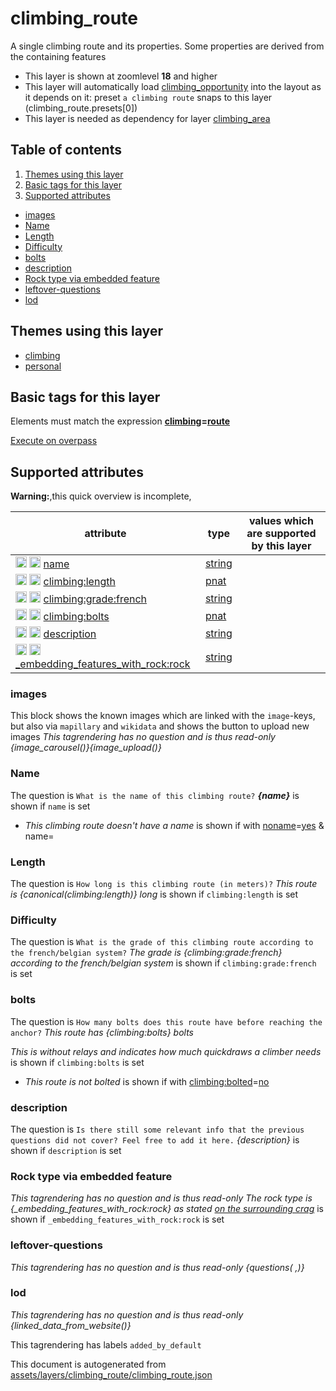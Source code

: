 [//]: # (WARNING: this file is automatically generated. Please find the sources at the bottom and edit those sources)

# climbing_route




A single climbing route and its properties. Some properties are derived from the containing features






 - This layer is shown at zoomlevel **18** and higher
 - This layer will automatically load  [climbing_opportunity](./climbing_opportunity.md)  into the layout as it depends on it:  preset `a climbing route` snaps to this layer (climbing_route.presets[0])
 - This layer is needed as dependency for layer [climbing_area](#climbing_area)



## Table of contents

1. [Themes using this layer](#themes-using-this-layer)
2. [Basic tags for this layer](#basic-tags-for-this-layer)
3. [Supported attributes](#supported-attributes)
  - [images](#images)
  - [Name](#name)
  - [Length](#length)
  - [Difficulty](#difficulty)
  - [bolts](#bolts)
  - [description](#description)
  - [Rock type via embedded feature](#rock-type-via-embedded-feature)
  - [leftover-questions](#leftover-questions)
  - [lod](#lod)

## Themes using this layer



 - [climbing](https://mapcomplete.org/climbing)
 - [personal](https://mapcomplete.org/personal)



## Basic tags for this layer

Elements must match the expression **<a href='https://wiki.openstreetmap.org/wiki/Key:climbing' target='_blank'>climbing</a>=<a href='https://wiki.openstreetmap.org/wiki/Tag:climbing%3Droute' target='_blank'>route</a>**

[Execute on overpass](http://overpass-turbo.eu/?Q=%5Bout%3Ajson%5D%5Btimeout%3A90%5D%3B%28%20%20%20%20nwr%5B%22climbing%22%3D%22route%22%5D%28%7B%7Bbbox%7D%7D%29%3B%0A%29%3Bout%20body%3B%3E%3Bout%20skel%20qt%3B)

## Supported attributes

**Warning:**,this quick overview is incomplete,

| attribute | type | values which are supported by this layer |
-----|-----|----- |
| <a target="_blank" href='https://taginfo.openstreetmap.org/keys/name#values'><img src='https://mapcomplete.org/assets/svg/search.svg' height='18px'></a> <a target="_blank" href='https://taghistory.raifer.tech/?#***/name/'><img src='https://mapcomplete.org/assets/svg/statistics.svg' height='18px'></a> [name](https://wiki.openstreetmap.org/wiki/Key:name) | [string](../SpecialInputElements.md#string) | [](https://wiki.openstreetmap.org/wiki/Tag:name%3D) |
| <a target="_blank" href='https://taginfo.openstreetmap.org/keys/climbing:length#values'><img src='https://mapcomplete.org/assets/svg/search.svg' height='18px'></a> <a target="_blank" href='https://taghistory.raifer.tech/?#***/climbing%3Alength/'><img src='https://mapcomplete.org/assets/svg/statistics.svg' height='18px'></a> [climbing:length](https://wiki.openstreetmap.org/wiki/Key:climbing:length) | [pnat](../SpecialInputElements.md#pnat) |  |
| <a target="_blank" href='https://taginfo.openstreetmap.org/keys/climbing:grade:french#values'><img src='https://mapcomplete.org/assets/svg/search.svg' height='18px'></a> <a target="_blank" href='https://taghistory.raifer.tech/?#***/climbing%3Agrade%3Afrench/'><img src='https://mapcomplete.org/assets/svg/statistics.svg' height='18px'></a> [climbing:grade:french](https://wiki.openstreetmap.org/wiki/Key:climbing:grade:french) | [string](../SpecialInputElements.md#string) |  |
| <a target="_blank" href='https://taginfo.openstreetmap.org/keys/climbing:bolts#values'><img src='https://mapcomplete.org/assets/svg/search.svg' height='18px'></a> <a target="_blank" href='https://taghistory.raifer.tech/?#***/climbing%3Abolts/'><img src='https://mapcomplete.org/assets/svg/statistics.svg' height='18px'></a> [climbing:bolts](https://wiki.openstreetmap.org/wiki/Key:climbing:bolts) | [pnat](../SpecialInputElements.md#pnat) |  |
| <a target="_blank" href='https://taginfo.openstreetmap.org/keys/description#values'><img src='https://mapcomplete.org/assets/svg/search.svg' height='18px'></a> <a target="_blank" href='https://taghistory.raifer.tech/?#***/description/'><img src='https://mapcomplete.org/assets/svg/statistics.svg' height='18px'></a> [description](https://wiki.openstreetmap.org/wiki/Key:description) | [string](../SpecialInputElements.md#string) |  |
| <a target="_blank" href='https://taginfo.openstreetmap.org/keys/_embedding_features_with_rock:rock#values'><img src='https://mapcomplete.org/assets/svg/search.svg' height='18px'></a> <a target="_blank" href='https://taghistory.raifer.tech/?#***/_embedding_features_with_rock%3Arock/'><img src='https://mapcomplete.org/assets/svg/statistics.svg' height='18px'></a> [_embedding_features_with_rock:rock](https://wiki.openstreetmap.org/wiki/Key:_embedding_features_with_rock:rock) | [string](../SpecialInputElements.md#string) |  |




### images
This block shows the known images which are linked with the `image`-keys, but also via `mapillary` and `wikidata` and shows the button to upload new images
_This tagrendering has no question and is thus read-only_
*{image_carousel()}{image_upload()}*




### Name

The question is `What is the name of this climbing route?`
*<strong>{name}</strong>* is shown if `name` is set


 -  *This climbing route doesn't have a name* is shown if with <a href='https://wiki.openstreetmap.org/wiki/Key:noname' target='_blank'>noname</a>=<a href='https://wiki.openstreetmap.org/wiki/Tag:noname%3Dyes' target='_blank'>yes</a> & name=





### Length

The question is `How long is this climbing route (in meters)?`
*This route is {canonical(climbing:length)} long* is shown if `climbing:length` is set




### Difficulty

The question is `What is the grade of this climbing route according to the french/belgian system?`
*The grade is {climbing:grade:french} according to the french/belgian system* is shown if `climbing:grade:french` is set




### bolts

The question is `How many bolts does this route have before reaching the anchor?`
*This route has {climbing:bolts} bolts <div class='subtle'>This is without relays and indicates how much quickdraws a climber needs</div>* is shown if `climbing:bolts` is set


 -  *This route is not bolted* is shown if with <a href='https://wiki.openstreetmap.org/wiki/Key:climbing:bolted' target='_blank'>climbing:bolted</a>=<a href='https://wiki.openstreetmap.org/wiki/Tag:climbing:bolted%3Dno' target='_blank'>no</a>





### description

The question is `Is there still some relevant info that the previous questions did not cover? Feel free to add it here.`
*{description}* is shown if `description` is set




### Rock type via embedded feature

_This tagrendering has no question and is thus read-only_
*The rock type is {_embedding_features_with_rock:rock} as stated <a href='#{_embedding_features_with_rock:id}'>on the surrounding crag</a>* is shown if `_embedding_features_with_rock:rock` is set




### leftover-questions

_This tagrendering has no question and is thus read-only_
*{questions( ,)}*




### lod

_This tagrendering has no question and is thus read-only_
*{linked_data_from_website()}*


This tagrendering has labels 
`added_by_default`


This document is autogenerated from [assets/layers/climbing_route/climbing_route.json](https://github.com/pietervdvn/MapComplete/blob/develop/assets/layers/climbing_route/climbing_route.json)
